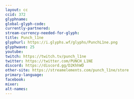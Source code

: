 ```yaml
---
layout: cc
ccid: 372
glyphname: 
global-glyph-code: 
currently-partnered: 
stream-currency-needed-for-glyph: 
title: Punch_l1ne
glyphurl: https://i.glyphs.wf/glyphs/PunchL1ne.png
glyphwave: 25
youtube: 
twitch: https://twitch.tv/punch_l1ne
twitter: https://twitter.com/PUNCH_L1NE
discord: https://discord.gg/D2KhhWD
other-site: https://streamelements.com/punch_l1ne/store
primary-language: 
facebook: 
mixer: 
alt-names: 
---
```


